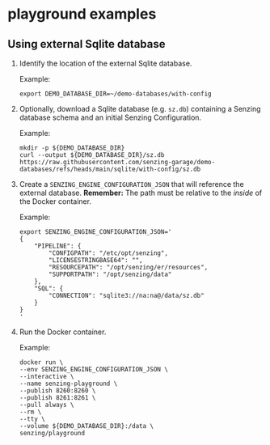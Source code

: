 # playground examples

## Using external Sqlite database

1. Identify the location of the external Sqlite database.

   Example:

    ```console
    export DEMO_DATABASE_DIR=~/demo-databases/with-config
    ```

1. Optionally, download a Sqlite database (e.g. `sz.db`) containing a Senzing database schema
   and an initial Senzing Configuration.

   Example:

    ```console
    mkdir -p ${DEMO_DATABASE_DIR}
    curl --output ${DEMO_DATABASE_DIR}/sz.db https://raw.githubusercontent.com/senzing-garage/demo-databases/refs/heads/main/sqlite/with-config/sz.db
    ```

1. Create a `SENZING_ENGINE_CONFIGURATION_JSON` that will reference the external database.
   **Remember:**  The path must be relative to the *inside* of the Docker container.

   Example:

    ```console
    export SENZING_ENGINE_CONFIGURATION_JSON='
    {
        "PIPELINE": {
            "CONFIGPATH": "/etc/opt/senzing",
            "LICENSESTRINGBASE64": "",
            "RESOURCEPATH": "/opt/senzing/er/resources",
            "SUPPORTPATH": "/opt/senzing/data"
        },
        "SQL": {
            "CONNECTION": "sqlite3://na:na@/data/sz.db"
        }
    }
    '
    ```

1. Run the Docker container.

   Example:

    ```console
    docker run \
    --env SENZING_ENGINE_CONFIGURATION_JSON \
    --interactive \
    --name senzing-playground \
    --publish 8260:8260 \
    --publish 8261:8261 \
    --pull always \
    --rm \
    --tty \
    --volume ${DEMO_DATABASE_DIR}:/data \
    senzing/playground
    ```

